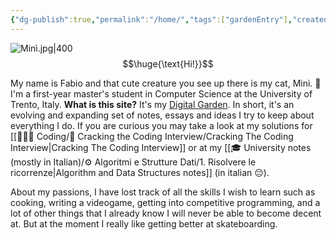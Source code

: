 ```yaml
---
{"dg-publish":true,"permalink":"/home/","tags":["gardenEntry"],"created":"2024-09-06T12:00:39.098+02:00","updated":"2024-09-06T12:00:39.098+02:00"}
---
```


![Minì.jpg|400](/img/user/%F0%9F%93%92%20Diary/Video-Photo/Min%C3%AC.jpg)
$$\huge{\text{Hi!}}$$

My name is Fabio and that cute creature you see up there is my cat, Minì. 🥰
I'm a first-year master's student in Computer Science at the University of Trento, Italy.
**What is this site?** It's my [Digital Garden](https://github.com/F4bbi/my-digital-garden). In short, it's an evolving and expanding set of notes, essays and ideas I try to keep about everything I do. If you are curious you may take a look at my solutions for [[👨🏼‍💻 Coding/📝 Cracking the Coding Interview/Cracking The Coding Interview\|Cracking The Coding Interview]] or at my [[🎓 University notes (mostly in Italian)/⚙️ Algoritmi e Strutture Dati/1. Risolvere le ricorrenze\|Algorithm and Data Structures notes]] (in italian 😔).

About my passions, I have lost track of all the skills I wish to learn such as cooking, writing a videogame, getting into competitive programming, and a lot of other things that I already know I will never be able to become decent at. But at the moment I really like getting better at skateboarding.